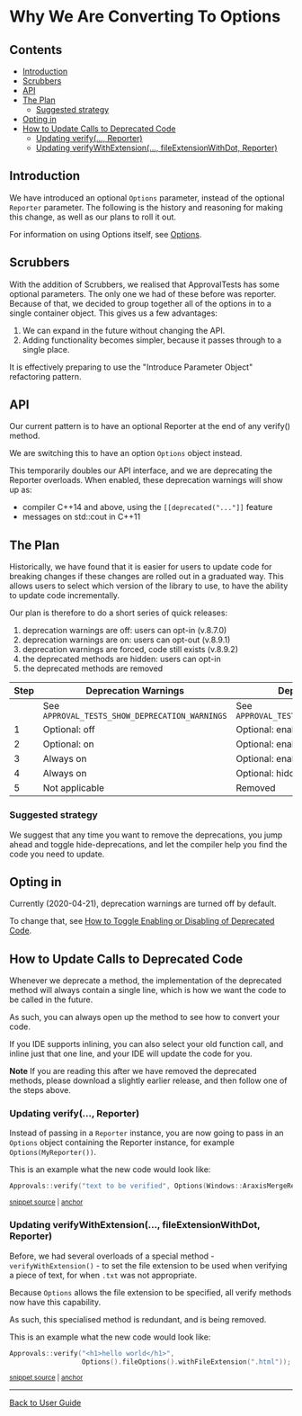 <!--
GENERATED FILE - DO NOT EDIT
This file was generated by [MarkdownSnippets](https://github.com/SimonCropp/MarkdownSnippets).
Source File: /doc/explanations/mdsource/WhyWeAreConvertingToOptions.source.md
To change this file edit the source file and then execute ./run_markdown_templates.sh.
-->

<a id="top"></a>

# Why We Are Converting To Options

<!-- toc -->
## Contents

  * [Introduction](#introduction)
  * [Scrubbers](#scrubbers)
  * [API](#api)
  * [The Plan](#the-plan)
    * [Suggested strategy](#suggested-strategy)
  * [Opting in](#opting-in)
  * [How to Update Calls to Deprecated Code](#how-to-update-calls-to-deprecated-code)
    * [Updating verify(..., Reporter)](#updating-verify-reporter)
    * [Updating verifyWithExtension(..., fileExtensionWithDot, Reporter)](#updating-verifywithextension-fileextensionwithdot-reporter)<!-- endtoc -->

## Introduction

We have introduced an optional `Options` parameter, instead of the optional `Reporter` parameter. The following is the history and reasoning for making this change, as well as our plans to roll it out.

For information on using Options itself, see [Options](/doc/Options.md#top).

## Scrubbers

With the addition of Scrubbers, we realised that ApprovalTests has some optional parameters. The only one we had of these before was reporter. Because of that, we decided to group together all of the options in to a single container object. This gives us a few advantages:

1. We can expand in the future without changing the API.
2. Adding functionality becomes simpler, because it passes through to a single place.

It is effectively preparing to use the "Introduce Parameter Object" refactoring pattern.

## API

Our current pattern is to have an optional Reporter at the end of any verify() method.

We are switching this to have an option `Options` object instead.

This temporarily doubles our API interface, and we are deprecating the Reporter overloads.
When enabled, these deprecation warnings will show up as:

* compiler C++14 and above, using the `[[deprecated("..."]]` feature
* messages on std::cout in C++11

## The Plan

Historically, we have found that it is easier for users to update code for breaking changes if these changes are rolled out in a graduated way. This allows users to select which version of the library to use, to have the ability to update code incrementally.

Our plan is therefore to do a short series of quick releases:

1. deprecation warnings are off: users can opt-in (v.8.7.0)
1. deprecation warnings are on: users can opt-out (v.8.9.1)
1. deprecation warnings are forced, code still exists  (v.8.9.2)
1. the deprecated methods are hidden: users can opt-in
1. the deprecated methods are removed

| Step | Deprecation Warnings                           | Deprecated Code                           |
| ---- | ---------------------------------------------- | ----------------------------------------- |
|      | See `APPROVAL_TESTS_SHOW_DEPRECATION_WARNINGS` | See `APPROVAL_TESTS_HIDE_DEPRECATED_CODE` |
| 1    | Optional: off                                  | Optional: enabled                         |
| 2    | Optional: on                                   | Optional: enabled                         |
| 3    | Always on                                      | Optional: enabled                         |
| 4    | Always on                                      | Optional: hidden                          |
| 5    | Not applicable                                 | Removed                                   |

### Suggested strategy

We suggest that any time you want to remove the deprecations, you jump ahead and toggle hide-deprecations, and let the compiler help you find the code you need to update.

## Opting in

Currently (2020-04-21), deprecation warnings are turned off by default.

To change that, see [How to Toggle Enabling or Disabling of Deprecated Code](/doc/how_tos/ToggleDeprecatedCode.md#top).

## How to Update Calls to Deprecated Code

Whenever we deprecate a method, the implementation of the deprecated method will always contain a single line, which is how we want the code to be called in the future. <!-- include: updating_deprecated_code. path: /doc/how_tos/mdsource/updating_deprecated_code.include.md -->

As such, you can always open up the method to see how to convert your code.

If you IDE supports inlining, you can also select your old function call, and inline just that one line, and your IDE will update the code for you.

**Note** If you are reading this after we have removed the deprecated methods, please download a slightly earlier release, and then follow one of the steps above. <!-- end include: updating_deprecated_code. path: /doc/how_tos/mdsource/updating_deprecated_code.include.md -->

### Updating verify(..., Reporter)

Instead of passing in a `Reporter` instance, you are now going to pass in an `Options` object containing the Reporter instance, for example `Options(MyReporter())`.

This is an example what the new code would look like:

<!-- snippet: basic_approval_with_reporter -->
<a id='snippet-basic_approval_with_reporter'/></a>
```cpp
Approvals::verify("text to be verified", Options(Windows::AraxisMergeReporter()));
```
<sup><a href='/examples/googletest_existing_main/GoogleTestApprovalsTests.cpp#L13-L15' title='File snippet `basic_approval_with_reporter` was extracted from'>snippet source</a> | <a href='#snippet-basic_approval_with_reporter' title='Navigate to start of snippet `basic_approval_with_reporter`'>anchor</a></sup>
<!-- endsnippet -->

### Updating verifyWithExtension(..., fileExtensionWithDot, Reporter)

Before, we had several overloads of a special method - `verifyWithExtension()` - to set the file extension to be used when verifying a piece of text, for when `.txt` was not appropriate.

Because `Options` allows the file extension to be specified, all verify methods now have this capability.

As such, this specialised method is redundant, and is being removed.

This is an example what the new code would look like:

<!-- snippet: use_custom_file_extension -->
<a id='snippet-use_custom_file_extension'/></a>
```cpp
Approvals::verify("<h1>hello world</h1>",
                  Options().fileOptions().withFileExtension(".html"));
```
<sup><a href='/tests/DocTest_Tests/DocTestApprovalTestTests.cpp#L19-L22' title='File snippet `use_custom_file_extension` was extracted from'>snippet source</a> | <a href='#snippet-use_custom_file_extension' title='Navigate to start of snippet `use_custom_file_extension`'>anchor</a></sup>
<!-- endsnippet -->

---

[Back to User Guide](/doc/README.md#top)
